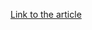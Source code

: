 [Link to the article](https://cybersecuritynews.com/aws-defaults-silently-introduce-new-attack-paths/)
